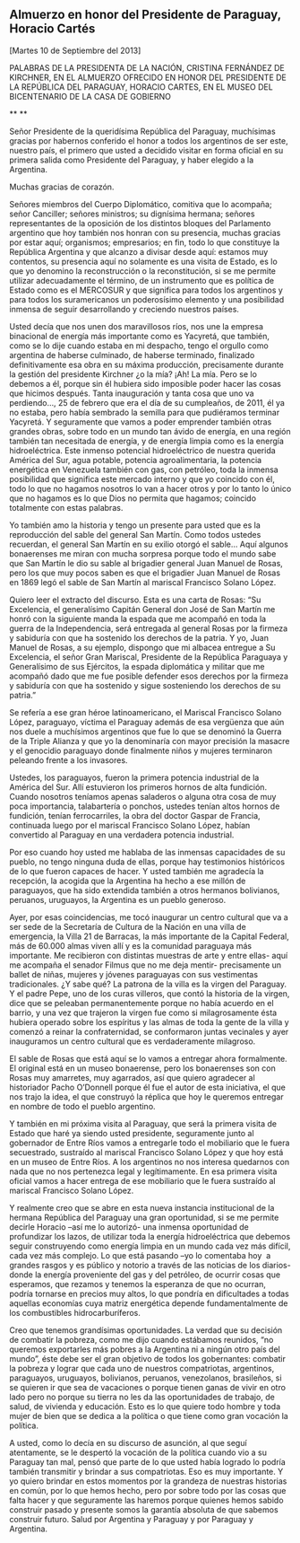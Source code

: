 Almuerzo en honor del Presidente de Paraguay, Horacio Cartés
------------------------------------------------------------

[Martes 10 de Septiembre del 2013]

PALABRAS DE LA PRESIDENTA DE LA NACIÓN, CRISTINA FERNÁNDEZ DE KIRCHNER,
EN EL ALMUERZO OFRECIDO EN HONOR DEL PRESIDENTE DE LA REPÚBLICA DEL
PARAGUAY, HORACIO CARTES, EN EL MUSEO DEL BICENTENARIO DE LA CASA DE
GOBIERNO

** **

Señor Presidente de la queridísima República del Paraguay, muchísimas
gracias por habernos conferido el honor a todos los argentinos de ser
este, nuestro país, el primero que usted a decidido visitar en forma
oficial en su primera salida como Presidente del Paraguay, y haber
elegido a la Argentina.

Muchas gracias de corazón.

Señores miembros del Cuerpo Diplomático, comitiva que lo acompaña; señor
Canciller; señores ministros; su dignísima hermana; señores
representantes de la oposición de los distintos bloques del Parlamento
argentino que hoy también nos honran con su presencia, muchas gracias
por estar aquí; organismos; empresarios; en fin, todo lo que constituye
la República Argentina y que alcanzo a divisar desde aquí: estamos muy
contentos, su presencia aquí no solamente es una visita de Estado, es lo
que yo denomino la reconstrucción o la reconstitución, si se me permite
utilizar adecuadamente el término, de un instrumento que es política de
Estado como es el MERCOSUR y que significa para todos los argentinos y
para todos los suramericanos un poderosísimo elemento y una posibilidad
inmensa de seguir desarrollando y creciendo nuestros países.

Usted decía que nos unen dos maravillosos ríos, nos une la empresa
binacional de energía más importante como es Yacyretá, que también, como
se lo dije cuando estaba en mi despacho, tengo el orgullo como argentina
de haberse culminado, de haberse terminado, finalizado definitivamente
esa obra en su máxima producción, precisamente durante la gestión del
presidente Kirchner ¿o la mía? ¡Ah! La mía. Pero se lo debemos a él,
porque sin él hubiera sido imposible poder hacer las cosas que hicimos
después. Tanta inauguración y tanta cosa que uno va perdiendo…, 25 de
febrero que era el día de su cumpleaños, de 2011, él ya no estaba, pero
había sembrado la semilla para que pudiéramos terminar Yacyretá. Y
seguramente que vamos a poder emprender también otras grandes obras,
sobre todo en un mundo tan ávido de energía, en una región también tan
necesitada de energía, y de energía limpia como es la energía
hidroeléctrica. Este inmenso potencial hidroeléctrico de nuestra querida
América del Sur, agua potable, potencia agroalimentaria, la potencia
energética en Venezuela también con gas, con petróleo, toda la inmensa
posibilidad que significa este mercado interno y que yo coincido con él,
todo lo que no hagamos nosotros lo van a hacer otros y por lo tanto lo
único que no hagamos es lo que Dios no permita que hagamos; coincido
totalmente con estas palabras.

Yo también amo la historia y tengo un presente para usted que es la
reproducción del sable del general San Martín. Como todos ustedes
recuerdan, el general San Martín en su exilio otorgó el sable… Aquí
algunos bonaerenses me miran con mucha sorpresa porque todo el mundo
sabe que San Martín le dio su sable al brigadier general Juan Manuel de
Rosas, pero los que muy pocos saben es que el brigadier Juan Manuel de
Rosas en 1869 legó el sable de San Martín al mariscal Francisco Solano
López.

Quiero leer el extracto del discurso. Esta es una carta de Rosas: “Su
Excelencia, el generalísimo Capitán General don José de San Martín me
honró con la siguiente manda la espada que me acompañó en toda la guerra
de la Independencia, será entregada al general Rosas por la firmeza y
sabiduría con que ha sostenido los derechos de la patria. Y yo, Juan
Manuel de Rosas, a su ejemplo, dispongo que mi albacea entregue a Su
Excelencia, el señor Gran Mariscal, Presidente de la República Paraguaya
y Generalísimo de sus Ejércitos, la espada diplomática y militar que me
acompañó dado que me fue posible defender esos derechos por la firmeza y
sabiduría con que ha sostenido y sigue sosteniendo los derechos de su
patria.”

Se refería a ese gran héroe latinoamericano, el Mariscal Francisco
Solano López, paraguayo, víctima el Paraguay además de esa vergüenza que
aún nos duele a muchísimos argentinos que fue lo que se denominó la
Guerra de la Triple Alianza y que yo la denominaría con mayor precisión
la masacre y el genocidio paraguayo donde finalmente niños y mujeres
terminaron peleando frente a los invasores.

Ustedes, los paraguayos, fueron la primera potencia industrial de la
América del Sur. Allí estuvieron los primeros hornos de alta fundición.
Cuando nosotros teníamos apenas saladeros o alguna otra cosa de muy poca
importancia, talabartería o ponchos, ustedes tenían altos hornos de
fundición, tenían ferrocarriles, la obra del doctor Gaspar de Francia,
continuada luego por el mariscal Francisco Solano López, habían
convertido al Paraguay en una verdadera potencia industrial.

Por eso cuando hoy usted me hablaba de las inmensas capacidades de su
pueblo, no tengo ninguna duda de ellas, porque hay testimonios
históricos de lo que fueron capaces de hacer. Y usted también me
agradecía la recepción, la acogida que la Argentina ha hecho a ese
millón de paraguayos, que ha sido extendida también a otros hermanos
bolivianos, peruanos, uruguayos, la Argentina es un pueblo generoso.

Ayer, por esas coincidencias, me tocó inaugurar un centro cultural que
va a ser sede de la Secretaría de Cultura de la Nación en una villa de
emergencia, la Villa 21 de Barracas, la más importante de la Capital
Federal, más de 60.000 almas viven allí y es la comunidad paraguaya más
importante. Me recibieron con distintas muestras de arte y entre ellas-
aquí me acompaña el senador Filmus que no me deja mentir- precisamente
un ballet de niñas, mujeres y jóvenes paraguayas con sus vestimentas
tradicionales. ¿Y sabe qué? La patrona de la villa es la virgen del
Paraguay. Y el padre Pepe, uno de los curas villeros, que contó la
historia de la virgen, dice que se peleaban permanentemente porque no
había acuerdo en el barrio, y una vez que trajeron la virgen fue como si
milagrosamente ésta hubiera operado sobre los espíritus y las almas de
toda la gente de la villa y comenzó a reinar la confraternidad, se
conformaron juntas vecinales y ayer inauguramos un centro cultural que
es verdaderamente milagroso.

El sable de Rosas que está aquí se lo vamos a entregar ahora
formalmente. El original está en un museo bonaerense, pero los
bonaerenses son con Rosas muy amarretes, muy agarrados, así que quiero
agradecer al historiador Pacho O’Donnell porque él fue el autor de esta
iniciativa, el que nos trajo la idea, el que construyó la réplica que
hoy le queremos entregar en nombre de todo el pueblo argentino.

Y también en mi próxima visita al Paraguay, que será la primera visita
de Estado que haré ya siendo usted presidente, seguramente junto al
gobernador de Entre Ríos vamos a entregarle todo el mobiliario que le
fuera secuestrado, sustraído al mariscal Francisco Solano López y que
hoy está en un museo de Entre Ríos. A los argentinos no nos interesa
quedarnos con nada que no nos pertenezca legal y legítimamente. En esa
primera visita oficial vamos a hacer entrega de ese mobiliario que le
fuera sustraído al mariscal Francisco Solano López.

Y realmente creo que se abre en esta nueva instancia institucional de la
hermana República del Paraguay una gran oportunidad, si se me permite
decirle Horacio –así me lo autorizó- una inmensa oportunidad de
profundizar los lazos, de utilizar toda la energía hidroeléctrica que
debemos seguir construyendo como energía limpia en un mundo cada vez más
difícil, cada vez más complejo. Lo que está pasando –yo lo comentaba
hoy  a grandes rasgos y es público y notorio a través de las noticias de
los diarios- donde la energía proveniente del gas y del petróleo, de
ocurrir cosas que esperamos, que rezamos y tenemos la esperanza de que
no ocurran, podría tornarse en precios muy altos, lo que pondría en
dificultades a todas aquellas economías cuya matriz energética depende
fundamentalmente de los combustibles hidrocarburíferos.

Creo que tenemos grandísimas oportunidades. La verdad que su decisión de
combatir la pobreza, como me dijo cuando estábamos reunidos, “no
queremos exportarles más pobres a la Argentina ni a ningún otro país del
mundo”, éste debe ser el gran objetivo de todos los gobernantes:
combatir la pobreza y lograr que cada uno de nuestros compatriotas,
argentinos, paraguayos, uruguayos, bolivianos, peruanos, venezolanos,
brasileños, si se quieren ir que sea de vacaciones o porque tienen ganas
de vivir en otro lado pero no porque su tierra no les da las
oportunidades de trabajo, de salud, de vivienda y educación. Esto es lo
que quiere todo hombre y toda mujer de bien que se dedica a la política
o que tiene como gran vocación la política.

A usted, como lo decía en su discurso de asunción, al que seguí
atentamente, se le despertó la vocación de la política cuando vio a su
Paraguay tan mal, pensó que parte de lo que usted había logrado lo
podría también transmitir y brindar a sus compatriotas. Eso es muy
importante. Y yo quiero brindar en estos momentos por la grandeza de
nuestras historias en común, por lo que hemos hecho, pero por sobre todo
por las cosas que falta hacer y que seguramente las haremos porque
quienes hemos sabido construir pasado y presente somos la garantía
absoluta de que sabemos construir futuro. Salud por Argentina y Paraguay
y por Paraguay y Argentina.
